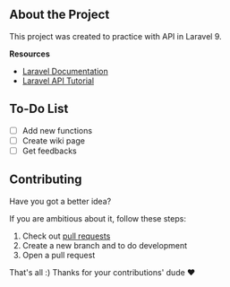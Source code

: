 ## About the Project

This project was created to practice with API in Laravel 9.

**Resources**
- [Laravel Documentation](https://laravel.com/docs/)
- [Laravel API Tutorial](https://www.codewolfy.com/blog/laravel-simple-restful-api-tutorial)

## To-Do List

- [ ] Add new functions
- [ ] Create wiki page
- [ ] Get feedbacks

## Contributing

Have you got a better idea?

If you are ambitious about it, follow these steps:

1. Check out  [pull requests](https://github.com/kadirermantr/laravel-api/pulls)
2. Create a new branch and to do development
3. Open a pull request

That's all :) Thanks for your contributions' dude ❤️
